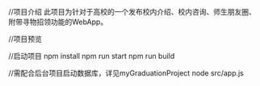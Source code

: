 //项目介绍
此项目为针对于高校的一个发布校内介绍、校内咨询、师生朋友圈、附带寻物招领功能的WebApp。

//项目预览


//启动项目
npm install
npm run start
npm run build

//需配合后台项目启动数据库，详见myGraduationProject
node src/app.js
